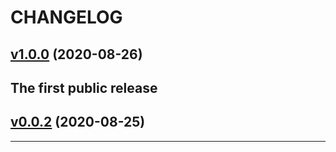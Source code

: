CHANGELOG
=========

## [v1.0.0](https://github.com/yunhao/Crystal/releases/tag/v1.0.0) (2020-08-26)

The first public release
---

## [v0.0.2](https://github.com/yunhao/Crystal/releases/tag/v0.0.2) (2020-08-25)


---

